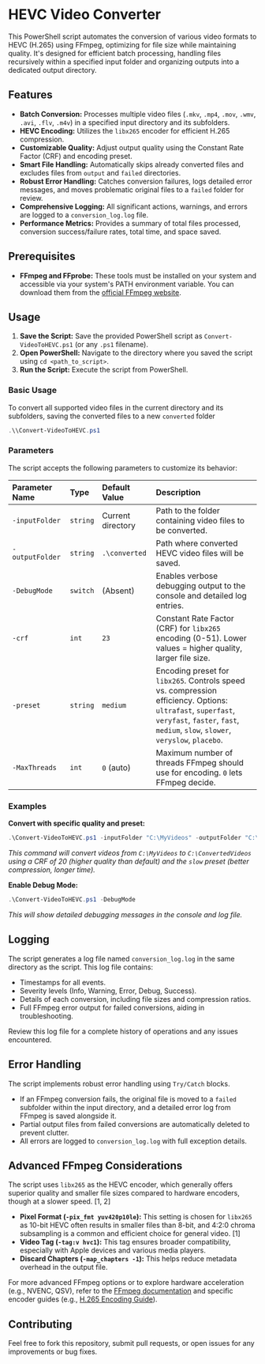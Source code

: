 # HEVC Video Converter

This PowerShell script automates the conversion of various video formats to HEVC (H.265) using FFmpeg, optimizing for file size while maintaining quality. It's designed for efficient batch processing, handling files recursively within a specified input folder and organizing outputs into a dedicated output directory.

## Features

* **Batch Conversion:** Processes multiple video files (`.mkv`, `.mp4`, `.mov`, `.wmv`, `.avi`, `.flv`, `.m4v`) in a specified input directory and its subfolders.
* **HEVC Encoding:** Utilizes the `libx265` encoder for efficient H.265 compression.
* **Customizable Quality:** Adjust output quality using the Constant Rate Factor (CRF) and encoding preset.
* **Smart File Handling:** Automatically skips already converted files and excludes files from `output` and `failed` directories.
* **Robust Error Handling:** Catches conversion failures, logs detailed error messages, and moves problematic original files to a `failed` folder for review.
* **Comprehensive Logging:** All significant actions, warnings, and errors are logged to a `conversion_log.log` file.
* **Performance Metrics:** Provides a summary of total files processed, conversion success/failure rates, total time, and space saved.

## Prerequisites

* **FFmpeg and FFprobe:** These tools must be installed on your system and accessible via your system's PATH environment variable. You can download them from the [official FFmpeg website](https://ffmpeg.org/download.html).

## Usage

1. **Save the Script:** Save the provided PowerShell script as `Convert-VideoToHEVC.ps1` (or any `.ps1` filename).
2. **Open PowerShell:** Navigate to the directory where you saved the script using `cd <path_to_script>`.
3. **Run the Script:** Execute the script from PowerShell.

### Basic Usage

To convert all supported video files in the current directory and its subfolders, saving the converted files to a new `converted` folder

```powershell
.\\Convert-VideoToHEVC.ps1
```

### Parameters

The script accepts the following parameters to customize its behavior:

| Parameter Name | Type | Default Value | Description |
| :------------- | :--- | :------------ | :---------- |
| `-inputFolder` | `string` | Current directory | Path to the folder containing video files to be converted. |
| `-outputFolder` | `string` | `.\converted` | Path where converted HEVC video files will be saved. |
| `-DebugMode` | `switch` | (Absent) | Enables verbose debugging output to the console and detailed log entries. |
| `-crf` | `int` | `23` | Constant Rate Factor (CRF) for `libx265` encoding (0-51). Lower values = higher quality, larger file size. |
| `-preset` | `string` | `medium` | Encoding preset for `libx265`. Controls speed vs. compression efficiency. Options: `ultrafast`, `superfast`, `veryfast`, `faster`, `fast`, `medium`, `slow`, `slower`, `veryslow`, `placebo`. |
| `-MaxThreads` | `int` | `0` (auto) | Maximum number of threads FFmpeg should use for encoding. `0` lets FFmpeg decide. |

### Examples

**Convert with specific quality and preset:**

```powershell
.\Convert-VideoToHEVC.ps1 -inputFolder "C:\MyVideos" -outputFolder "C:\ConvertedVideos" -crf 20 -preset slow
````

*This command will convert videos from `C:\MyVideos` to `C:\ConvertedVideos` using a CRF of 20 (higher quality than default) and the `slow` preset (better compression, longer time).*

**Enable Debug Mode:**

```powershell
.\Convert-VideoToHEVC.ps1 -DebugMode
```

*This will show detailed debugging messages in the console and log file.*

## Logging

The script generates a log file named `conversion_log.log` in the same directory as the script. This log file contains:

* Timestamps for all events.
* Severity levels (Info, Warning, Error, Debug, Success).
* Details of each conversion, including file sizes and compression ratios.
* Full FFmpeg error output for failed conversions, aiding in troubleshooting.

Review this log file for a complete history of operations and any issues encountered.

## Error Handling

The script implements robust error handling using `Try/Catch` blocks.

* If an FFmpeg conversion fails, the original file is moved to a `failed` subfolder within the input directory, and a detailed error log from FFmpeg is saved alongside it.
* Partial output files from failed conversions are automatically deleted to prevent clutter.
* All errors are logged to `conversion_log.log` with full exception details.

## Advanced FFmpeg Considerations

The script uses `libx265` as the HEVC encoder, which generally offers superior quality and smaller file sizes compared to hardware encoders, though at a slower speed. [1, 2]

* **Pixel Format (`-pix_fmt yuv420p10le`):** This setting is chosen for `libx265` as 10-bit HEVC often results in smaller files than 8-bit, and 4:2:0 chroma subsampling is a common and efficient choice for general video. [1]
* **Video Tag (`-tag:v hvc1`):** This tag ensures broader compatibility, especially with Apple devices and various media players.
* **Discard Chapters (`-map_chapters -1`):** This helps reduce metadata overhead in the output file.

For more advanced FFmpeg options or to explore hardware acceleration (e.g., NVENC, QSV), refer to the [FFmpeg documentation](https://ffmpeg.org/documentation.html) and specific encoder guides (e.g., [H.265 Encoding Guide](https://trac.ffmpeg.org/wiki/Encode/H.265)).

## Contributing

Feel free to fork this repository, submit pull requests, or open issues for any improvements or bug fixes.
